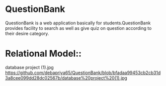 # QuestionBank
QuestionBank is a web application basically for students.QuestionBank provides facility to search as well as give quiz on question according to their desire category.

# Relational Model::
database project (1).jpg
https://github.com/debapriya65/QuestionBank/blob/bfadaa99453cb2cb31d3a8cee099dd28dc02567b/database%20project%20(1).jpg
